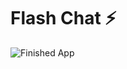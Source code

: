 # Flash Chat ⚡️

![Finished App](https://github.com/D4vr4n/Flash_Chat_Flutter/blob/main/images/app.gif)


